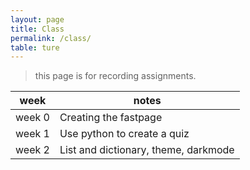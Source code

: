 ```yaml
---
layout: page
title: Class
permalink: /class/
table: ture
---
```


> this page is for recording assignments.

| week   | notes                                |
|--------|--------------------------------------|
| week 0 | Creating the fastpage                |
| week 1 | Use python to create a quiz          |
| week 2 | List and dictionary, theme, darkmode |